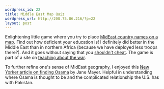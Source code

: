 ```yaml
--- 
wordpress_id: 22
title: Middle East Map Quiz
wordpress_url: http://208.75.86.216/?p=22
layout: post
---
```

Enlightening little game where you try to place <a href="http://www.rethinkingschools.org/just_fun/games/mapgame.html">MidEast country names on a map</a>. Find out how deficient your education is! I definitely did better in the Middle East than in northern Africa (because we have deployed less troops there?). And it goes without saying that you <a href="http://www.rethinkingschools.org/special_reports/maps/largemap.pdf">shouldn't cheat</a>. The game is part of a site on <a href="http://www.rethinkingschools.org/war/index.shtml">teaching about the war</a>.

To further refine one's sense of MidEast geography, I enjoyed this <a href="http://www.newyorker.com/printable/?fact/030804fa_fact">New Yorker article on finding Osama</a> by Jane Mayer. Helpful in understanding where Osama is thought to be and the complicated relationship the U.S. has with Pakistan.
